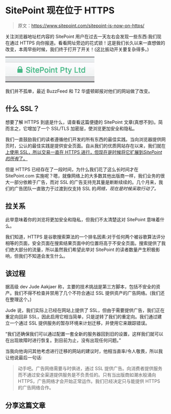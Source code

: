 # SitePoint 现在位于 HTTPS

> 原文：<https://www.sitepoint.com/sitepoint-is-now-on-https/>

关注浏览器地址栏内容的 SitePoint 用户在过去一天左右会发现一些东西:我们现在通过 HTTPS 向你报道。看看网址旁边的花式锁！这是我们长久以来一直想做的改变，本周早些时候，我们终于打开了开关！(这比扳动开关要复杂得多。)

![SitePoint's SSL cert logo](img/94d9e77e9eea1514d65eed57e1a5a7f8.png)

我们并不孤单，最近 BuzzFeed 和 T2 华盛顿邮报对他们的网站做了改变。

## 什么 SSL？

想要了解 HTTPS 到底是什么，请查看这篇便捷的 SitePoint 文章(真想不到)。简而言之，它增加了一个 SSL/TLS 加密层，使浏览更加安全和隐私。

我们一直鼓励我们的读者遵循他们开发的所有东西的最佳实践。当向浏览器提供网页时，公认的最佳实践是提供安全页面。自从我们的优质网站存在以来，我们就在[上使用 SSL，所以交易一直在 HTTPS 进行，但现在是时候将它扩展到*SitePoint 的所有*了。](https://www.sitepoint.com/premium/dashboard)

但是 HTTPS 已经存在了一段时间，为什么我们花了这么长时间才在 SitePoint.com 实施呢？嗯，就像网络上的大多数其他出版商一样，我们业务的很大一部分依赖于广告，而对 SSL 的广告支持充其量是断断续续的。几个月来，我们的广告团队一直致力于过渡到仅支持 SSL 的*网络，现在是时候采取行动了。*

## 拉关系

此举意味着你的浏览将更加安全和隐私，但我们不太清楚这对 SitePoint 意味着什么。

我们知道，HTTPS 是谷歌搜索算法的一个排名因素:对于任何两个被谷歌算法评分相等的页面，安全页面在搜索结果页面中的位置将高于不安全页面。搜索提供了我们绝大部分的流量，所以虽然我们希望此举对 SitePoint 的读者数量产生积极影响，但我们不知道会发生什么。

## 该过程

据高级 dev Jude Aakjaer 称，主要的技术挑战是第三方脚本，包括不安全的资产。我们不得不检查并禁用了几个不符合通过 SSL 提供资产的广告网络。(我们还在整理这个。)

Jude 说，我们实际上已经在网站上提供了 SSL，但由于需要提供广告，我们正在重定向回非 SSL，因此启用它相当简单，只是逆转了我们的重定向。我们通过建立一个通过 SSL 提供服务的暂存环境来计划迁移，并使用它来跟踪错误。

“我们还确保我们可以通过配置一套全新的服务器回到旧的设置，这样我们就可以在出现故障时进行恢复。到目前为止，没有出现任何问题。”

当我向他询问其他考虑进行迁移的网站的建议时，他相当直率/令人敬畏，所以我让他说最后一句话:

> 动手吧。广告网络需要与时俱进，通过 SSL 提供广告。向消费者提供服务而不通过安全渠道提供服务是不负责任的。只有当出版商如潮水般涌向 HTTPS，广告网络才会开始正常运作。我们已经决定只与能提供 HTTPS 的广告网络合作。

## 分享这篇文章